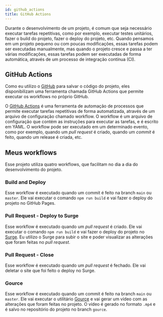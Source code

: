 ```yaml
---
id: github_actions
title: GitHub Actions
---
```


Durante o desenvolvimento de um projeto, é comum que seja necessário executar tarefas repetitivas, como por exemplo, executar testes unitários, fazer o build do projeto, fazer o deploy do projeto, etc. Quando pensamos em um projeto pequeno ou com poucas modificações, essas tarefas podem ser executadas manualmente, mas quando o projeto cresce e passa a ter várias modificações, essas tarefas podem ser executadas de forma automática, através de um processo de integração contínua (CI).

## GitHub Actions

Como eu utilizo o [GitHub](https://github.com) para salvar o código do projeto, eles disponibilizam uma ferramenta chamada GitHub Actions que permite executar os workflows no próprio GitHub. 

O [GitHub Actions](https://github.com/features/actions) é uma ferramenta de automação de processos que permite executar tarefas repetitivas de forma automatizada, através de um arquivo de configuração chamado workflow. O workflow é um arquivo de configuração que contém as instruções para executar as tarefas, e é escrito em YAML. O workflow pode ser executado em um determinado evento, como por exemplo, quando um *pull request* é criado, quando um *commit* é feito, quando um release é criada, etc.

## Meus workflows

Esse projeto utiliza quatro workflows, que facilitam no dia a dia do desenvolvimento do projeto.

### Build and Deploy

Esse workflow é executado quando um commit é feito na branch `main` ou `master`. Ele vai executar o comando `npm run build` e vai fazer o deploy do projeto no GitHub Pages.

### Pull Request - Deploy to Surge

Esse workflow é executado quando um *pull request* é criado. Ele vai executar o comando `npm run build` e vai fazer o deploy do projeto no [Surge](https://surge.sh). Eu utilizo o Surge para subir o site e poder visualizar as alterações que foram feitas no *pull request*.

### Pull Request - Close

Esse workflow é executado quando um *pull request* é fechado. Ele vai deletar o site que foi feito o deploy no Surge.

### Gource

Esse workflow é executado quando um commit é feito na branch `main` ou `master`. Ele vai executar o utilitário [Gource](https://gource.io) e vai gerar um vídeo com as alterações que foram feitas no projeto. O vídeo é gerado no formato `.mp4` e é salvo no repositório do projeto no branch `gource`.